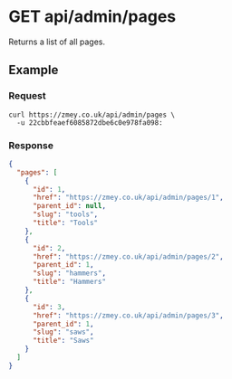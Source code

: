 # GET api/admin/pages

Returns a list of all pages.

## Example

### Request

```
curl https://zmey.co.uk/api/admin/pages \
  -u 22cbbfeaef6085872dbe6c0e978fa098:
```

### Response

```json
{
  "pages": [
    {
      "id": 1,
      "href": "https://zmey.co.uk/api/admin/pages/1",
      "parent_id": null,
      "slug": "tools",
      "title": "Tools"
    },
    {
      "id": 2,
      "href": "https://zmey.co.uk/api/admin/pages/2",
      "parent_id": 1,
      "slug": "hammers",
      "title": "Hammers"
    },
    {
      "id": 3,
      "href": "https://zmey.co.uk/api/admin/pages/3",
      "parent_id": 1,
      "slug": "saws",
      "title": "Saws"
    }
  ]
}  
```
